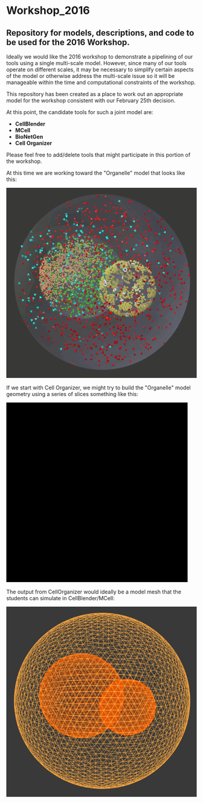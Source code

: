 # Workshop_2016
## Repository for models, descriptions, and code to be used for the 2016 Workshop.

Ideally we would like the 2016 workshop to demonstrate a pipelining of our tools using a single multi-scale model. However, since many of our tools operate on different scales, it may be necessary to simplify certain aspects of the model or otherwise address the multi-scale issue so it will be manageable within the time and computational constraints of the workshop.

This repository has been created as a place to work out an appropriate model for the workshop consistent with our February 25th decision.

At this point, the candidate tools for such a joint model are:

* **CellBlender**
* **MCell**
* **BioNetGen**
* **Cell Organizer**

Please feel free to add/delete tools that might participate in this portion of the workshop.

At this time we are working toward the "Organelle" model that looks like this:

![Organelle Model](organelle_mcell.gif?raw=true "Organelle Model")

If we start with Cell Organizer, we might try to build the "Organelle" model geometry using a series of slices something like this:

![Organelle Slices](organelle_fill.gif?raw=true "Organelle Slices")

The output from CellOrganizer would ideally be a model mesh that the students can simulate in CellBlender/MCell:

![Organelle Wire Frame](organelle_wire.png?raw=true "Organelle Wire Frame")
